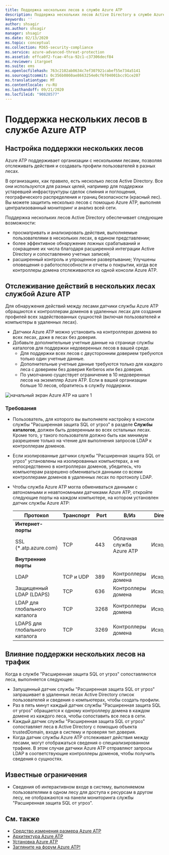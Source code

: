 ```yaml
---
title: Поддержка нескольких лесов в службе Azure ATP
description: Поддержка нескольких лесов Active Directory в службе Azure ATP.
keywords: ''
author: shsagir
ms.author: shsagir
manager: shsagir
ms.date: 02/13/2020
ms.topic: conceptual
ms.collection: M365-security-compliance
ms.service: azure-advanced-threat-protection
ms.assetid: effca0f2-fcae-4fca-92c1-c37306decf84
ms.reviewer: itargoet
ms.suite: ems
ms.openlocfilehash: 763c2102ab0634c7ef307921cabef55e734a5141
ms.sourcegitcommit: 0c356b0860ae8663254e0cf6f04001bcc91ce207
ms.translationtype: MT
ms.contentlocale: ru-RU
ms.lasthandoff: 09/21/2020
ms.locfileid: "90828577"
---
```

# <a name="azure-advanced-threat-protection-multi-forest-support"></a>Поддержка нескольких лесов в службе Azure ATP

## <a name="multi-forest-support-set-up"></a>Настройка поддержки нескольких лесов

Azure ATP поддерживает организации с несколькими лесами, позволяя отслеживать действия и создавать профили пользователей в разных лесах.

В организациях, как правило, есть несколько лесов Active Directory. Все они используются для разных целей, например для поддержки устаревшей инфраструктуры сделок слияния и поглощения, географического распределения и границ безопасности (красный лес). Вы можете защитить несколько лесов с помощью Azure ATP, выполняя централизованный мониторинг и анализ всей сети.

Поддержка нескольких лесов Active Directory обеспечивает следующие возможности:

- просматривать и анализировать действия, выполняемые пользователями в нескольких лесах, в едином представлении;
- более эффективное обнаружение ложных срабатываний и сокращение их числа благодаря расширенной интеграции Active Directory и сопоставлению учетных записей;
- расширенный контроль и упрощенное развертывание; Улучшены оповещения о работоспособности и отчеты о покрытии, когда все контроллеры домена отслеживаются из одной консоли Azure ATP.

## <a name="azure-atp-detection-activity-across-multiple-forests"></a>Отслеживание действий в нескольких лесах службой Azure ATP

Для обнаружения действий между лесами датчики службы Azure ATP обращаются к контроллерам доменов в удаленных лесах для создания профилей всех задействованных сущностей (включая пользователей и компьютеры в удаленных лесах).

- Датчики Azure ATP можно установить на контроллерах домена во всех лесах, даже в лесах без доверия.
- Добавьте дополнительные учетные данные на странице службы каталогов для поддержки недоверенных лесов в вашей среде.
    - Для поддержки всех лесов с двусторонним доверием требуются только один учетные данные.
    - Дополнительные учетные данные требуются только для каждого леса с доверием без доверия Kerberos или без доверия.
    - По умолчанию существует ограничение в 10 недоверенных лесов на экземпляр Azure ATP. Если в вашей организации больше 10 лесов, обратитесь в службу поддержки.

![начальный экран Azure ATP на шаге 1](media/directory-services-add-no-trust-forests.png)

### <a name="requirements"></a>Требования

- Пользователь, для которого вы выполняете настройку в консоли службы "Расширенная защита SQL от угроз" в разделе **Службы каталогов**, должен быть доверенным во всех остальных лесах. Кроме того, у такого пользователя должно быть как минимум разрешение только на чтение для выполнения запросов LDAP к контроллерам доменов.
- Если изолированные датчики службы "Расширенная защита SQL от угроз" установлены на изолированных компьютерах, а не непосредственно в контроллерах доменов, убедитесь, что компьютерам разрешено обмениваться данными со всеми контроллерами доменов в удаленных лесах по протоколу LDAP.

- Чтобы служба Azure ATP могла обмениваться данными с автономными и неавтономными датчиками Azure ATP, откройте следующие порты на каждом компьютере, на котором установлен датчик службы Azure ATP:

  |Протокол|Транспорт|Port|В/Из|Direction|
  |----|----|----|----|----|
  |**Интернет-порты**||||
  |SSL (*.atp.azure.com)|TCP|443|Облачная служба Azure ATP|Исходящее|
  |**Внутренние порты**||||
  |LDAP|TCP и UDP|389|Контроллеры домена|Исходящее|
  |Защищенный LDAP (LDAPS)|TCP|636|Контроллеры домена|Исходящее|
  |LDAP для глобального каталога|TCP|3268|Контроллеры домена|Исходящее|
  |LDAPS для глобального каталога|TCP|3269|Контроллеры домена|Исходящее|

## <a name="multi-forest-support-network-traffic-impact"></a>Влияние поддержки нескольких лесов на трафик

Когда в службе "Расширенная защита SQL от угроз" сопоставляются леса, выполняется следующее:

- Запущенный датчик службы "Расширенная защита SQL от угроз" запрашивает в удаленных лесах Active Directory список пользователей и сведения о компьютерах, чтобы создать профили.
- Раз в пять минут каждый датчик службы "Расширенная защита SQL от угроз" обращается к одному контроллеру домена в каждом домене из каждого леса, чтобы сопоставить все леса в сети.
- Каждый датчик службы "Расширенная защита SQL от угроз" сопоставляет леса в Active Directory с помощью объекта trustedDomain, входя в систему и проверяя тип доверия.
- Когда датчик службы Azure ATP отслеживает действия между лесами, могут отображаться сведения о специализированном трафике. В этом случае датчики Azure ATP отправляют запросы LDAP в соответствующие контроллеры доменов, чтобы получить сведения о сущностях.

## <a name="known-limitations"></a>Известные ограничения

- Сведения об интерактивном входе в систему, выполняемом пользователями в одном лесу для доступа к ресурсам в другом лесу, не отображаются на панели мониторинга службы "Расширенная защита SQL от угроз".

## <a name="see-also"></a>См. также

- [Средство изменения размера Azure ATP](https://aka.ms/aatpsizingtool)
- [Архитектура Azure ATP](architecture.md)
- [Установка Azure ATP](install-step1.md)
- [Загляните на форум Azure ATP!](https://aka.ms/azureatpcommunity)
